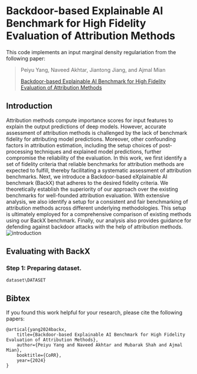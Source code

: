 # Backdoor-based Explainable AI Benchmark for High Fidelity Evaluation of Attribution Methods

This code implements an input marginal density regulariation from the following paper:

> Peiyu Yang, Naveed Akhtar, Jiantong Jiang, and Ajmal Mian
>
> [Backdoor-based Explainable AI Benchmark for High Fidelity Evaluation of Attribution Methods](https://arxiv.org/abs/2405.02344)


## Introduction
Attribution methods compute importance scores for input features to explain the output predictions of deep models. However, accurate assessment of attribution methods is challenged by the lack of benchmark fidelity for attributing model predictions. Moreover, other confounding factors in attribution estimation, including the setup choices of post-processing techniques and explained model predictions, further compromise the reliability of the evaluation. In this work, we first identify a set of fidelity criteria that reliable benchmarks for attribution methods are expected to fulfill, thereby facilitating a systematic assessment of attribution benchmarks. Next, we introduce a Backdoor-based eXplainable AI benchmark (BackX) that adheres to the desired fidelity criteria. We theoretically establish the superiority of our approach over the existing benchmarks for well-founded attribution evaluation. With extensive analysis, we also identify a setup for a consistent and fair benchmarking of attribution methods across different underlying methodologies. This setup is ultimately employed for a comprehensive comparison of existing methods using our BackX benchmark. Finally, our analysis also provides guidance for defending against backdoor attacks with the help of attribution methods.
![introduction](figs/fig_intro.png)


## Evaluating with BackX

### Step 1: Preparing dataset.
```
dataset\DATASET
```


## Bibtex
If you found this work helpful for your research, please cite the following papers:
```
@artical{yang2024backx,
    title={Backdoor-based Explainable AI Benchmark for High Fidelity Evaluation of Attribution Methods},
    author={Peiyu Yang and Naveed Akhtar and Mubarak Shah and Ajmal Mian},
    booktitle={CoRR},
    year={2024}
}
```
